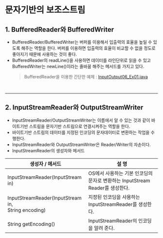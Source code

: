 # 문자기반의 보조스트림
## 1. BufferedReader와 BufferedWriter
* BufferedReader/BufferedWriter는 버퍼를 이용해서 입출력의 효율을 높일 수 있도록 해주는 역할을 한다. 버퍼를 이용하면 입출력의 효율이 비교할 수 없을 정도로 좋아지기 때문에 사용하는 것이 좋다.
* BufferedReader의 readLine()을 사용하면 데이터를 라인단위로 읽을 수 있고 BufferedWriter는 newLine()이라는 줄바꿈 해주는 메서드를 가지고 있다.
  > BufferedReader을 이용한 간단한 예제 : [InputOutput06_Ex01.java](./InputOutput06_Ex01.java)

<br>

---
## 2. InputStreamReader와 OutputStreamWriter
* InputStreamReader/OutputStreamWriter는 이름에서 알 수 있는 것과 같이 바이트기반 스트림을 문자기반 스트림으로 연결시켜주는 역할을 한다.
* 바이트기반 스트림의 데이터를 지정된 인코딩의 문자데이터로 변환하는 작업을 수행한다.
* InputStreamReader와 OutputStreamWriter은 Reader/Writer의 자손이다.
* InputStreamReader의 생성자와 메서드

| 생성자 / 메서드                                              | 설 명                                                      |
|--------------------------------------------------------|----------------------------------------------------------|
| InputStreamReader(InputStream in)                      | OS에서 사용하는 기본 인코딩의 문자로 변환하는 InputStream<br/>Reader를 생성한다. |
| InputStreamReader(InputStream in,<br/>String encoding) | 지정된 인코딩을 사용하는 InputStreamReader를 생성한다.                   |
| String getEncoding()                                   | InputStreamReader의 인코딩을 알려 준다.                           |
